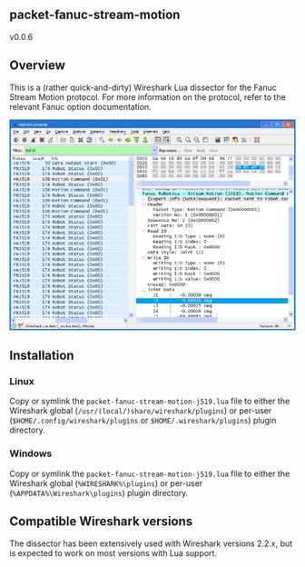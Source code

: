 ## packet-fanuc-stream-motion
v0.0.6


## Overview

This is a (rather quick-and-dirty) Wireshark Lua dissector for the Fanuc Stream Motion protocol.
For more information on the protocol, refer to the relevant Fanuc option documentation.

![Screenshot of Wireshark dissecting the sample capture](sshot.png)


## Installation

### Linux

Copy or symlink the `packet-fanuc-stream-motion-j519.lua` file to either the Wireshark global (`/usr/(local/)share/wireshark/plugins`) or per-user (`$HOME/.config/wireshark/plugins` or `$HOME/.wireshark/plugins`) plugin directory.

### Windows

Copy or symlink the `packet-fanuc-stream-motion-j519.lua` file to either the Wireshark global (`%WIRESHARK%\plugins`) or per-user (`%APPDATA%\Wireshark\plugins`) plugin directory.


## Compatible Wireshark versions

The dissector has been extensively used with Wireshark versions 2.2.x, but is expected to work on most versions with Lua support.
